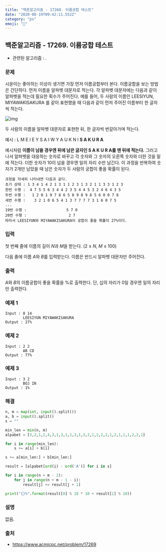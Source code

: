 ```yaml
---
title: "백준알고리즘 - 17269. 이름궁합 테스트"
date: "2020-08-19T09:42:11.552Z"
category: "ps"
emoji: "📛"
---
```


## 백준알고리즘 - 17269. 이름궁합 테스트

- 관련된 알고리즘 : .

### 문제

시윤이는 좋아하는 이성이 생기면 가장 먼저 이름궁합부터 본다. 이름궁합을 보는 방법은 간단하다. 먼저 이름을 알파벳 대문자로 적는다. 각 알파벳 대문자에는 다음과 같이 알파벳을 적는데 필요한 획수가 주어진다. 예를 들어, 두 사람의 이름인 LEESIYUN, MIYAWAKISAKURA 를 같이 표현했을 때 다음과 같이 먼저 주어진 이름부터 한 글자씩 적는다.

![img](https://upload.acmicpc.net/15dd4bad-1070-4f0d-b609-1bc1d47d9873/-/preview/)

두 사람의 이름을 알파벳 대문자로 표현한 뒤, 한 글자씩 번갈아가며 적는다.

예시 :  L M E I E Y S A I W Y A U K N I **S A K U R A**

예시처럼 **이름이 남을 경우엔 뒤에 남은 글자인 S A K U R A를 맨 뒤에 적는다.** 그러고 나서 알파벳을 대응하는 숫자로 바꾸고 각 숫자와 그 숫자의 오른쪽 숫자와 더한 것을 밑에 적는다. 더한 숫자가 10이 넘을 경우엔 일의 자리 수만 남긴다. 이 과정을 반복하여 숫자가 2개만 남았을 때 남은 숫자가 두 사람의 궁합이 좋을 확률이 된다.

```
과정을 자세히 나타내면 다음과 같다.
초기 상태 : 1 3 4 1 4 2 1 3 1 1 2 3 1 3 2 1 1 3 3 1 2 3
한번 수행 :  4 7 5 5 6 3 4 4 2 3 5 4 4 5 3 2 4 6 4 3 5
두번 수행 :   1 2 0 1 9 7 8 6 5 8 9 8 9 8 5 6 0 0 7 8
세번 수행 :    3 2 1 0 6 5 4 1 3 7 7 7 7 3 1 6 0 7 5
...
19번 수행 :                  5 7 0
20번 수행 :                   2 7
따라서 LEESIYUN와 MIYAWAKISAKURA이 궁합이 좋을 확률이 27%이다.
```

### 입력

첫 번째 줄에 이름의 길이 *N*과 *M*을 받는다. (2 ≤ *N*, *M* ≤ 100)

다음 줄에 이름 *A*와 *B*를 입력받는다. 이름은 반드시 알파벳 대문자만 주어진다.

### 출력

*A*와 *B*의 이름궁합이 좋을 확률을 %로 출력한다. 단, 십의 자리가 0일 경우엔 일의 자리만 출력한다.

### 예제 1

```
Input : 8 14
        LEESIYUN MIYAWAKISAKURA
Output : 27%
```

### 예제 2

```
Input : 2 2
        AB CD
Output : 77%
```

### 예제 3

```
Input : 3 2
        BOJ IN
Output : 1%
```

### 해결

```python
n, m = map(int, input().split())
a, b = input().split()
s = ""

min_len = min(n, m)
alpabet = [3,2,1,2,4,3,1,3,1,1,3,1,3,2,1,2,2,2,1,2,1,1,1,2,2,1]

for i in range(min_len):
    s += a[i] + b[i]

s += a[min_len:] + b[min_len:]

result = [alpabet[ord(i) - ord('A')] for i in s]

for i in range(n + m - 2):
    for j in range(n + m - 1 - i):
        result[j] += result[j + 1]

print("{}%".format(result[0] % 10 * 10 + result[1] % 10))
```

### 설명

없음.

### 출처

- https://www.acmicpc.net/problem/17269
